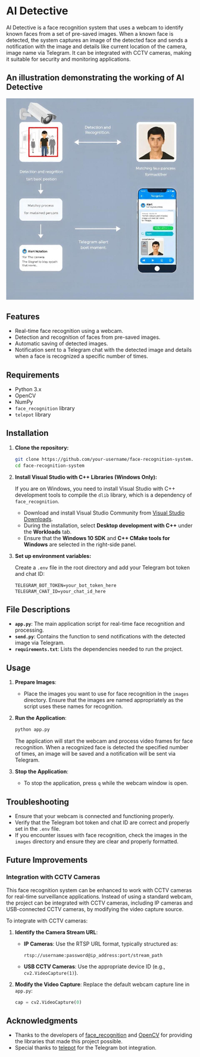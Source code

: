 # AI Detective

AI Detective is a face recognition system that uses a webcam to identify known faces from a set of pre-saved images. When a known face is detected, the system captures an image of the detected face and sends a notification with the image and details like current location of the camera, image name via Telegram. It can be integrated with CCTV cameras, making it suitable for security and monitoring applications.

## An illustration demonstrating the working of AI Detective
![Project Workflow](https://github.com/yashwanth-smarty/AI-Detective/blob/main/An%20illustration%20demonstrating%20the%20working%20of%20AI%20Detective%20project.jpeg?raw=true)

## Features

- Real-time face recognition using a webcam.
- Detection and recognition of faces from pre-saved images.
- Automatic saving of detected images.
- Notification sent to a Telegram chat with the detected image and details when a face is recognized a specific number of times.

## Requirements

- Python 3.x
- OpenCV
- NumPy
- `face_recognition` library
- `telepot` library

## Installation

1. **Clone the repository:**

    ```bash
    git clone https://github.com/your-username/face-recognition-system.git
    cd face-recognition-system
    ```
2. **Install Visual Studio with C++ Libraries (Windows Only):**

   If you are on Windows, you need to install Visual Studio with C++ development tools to compile the `dlib` library, which is a dependency of `face_recognition`.

   - Download and install Visual Studio Community from [Visual Studio Downloads](https://visualstudio.microsoft.com/downloads/).
   - During the installation, select **Desktop development with C++** under the **Workloads** tab.
   - Ensure that the **Windows 10 SDK** and **C++ CMake tools for Windows** are selected in the right-side panel.
3. **Set up environment variables:**

    Create a `.env` file in the root directory and add your Telegram bot token and chat ID:

    ```env
    TELEGRAM_BOT_TOKEN=your_bot_token_here
    TELEGRAM_CHAT_ID=your_chat_id_here
    ```

## File Descriptions

- **`app.py`**: The main application script for real-time face recognition and processing.
- **`send.py`**: Contains the function to send notifications with the detected image via Telegram.
- **`requirements.txt`**: Lists the dependencies needed to run the project.

## Usage

1. **Prepare Images**:
   - Place the images you want to use for face recognition in the `images` directory. Ensure that the images are named appropriately as the script uses these names for recognition.

2. **Run the Application**:

    ```bash
    python app.py
    ```

   The application will start the webcam and process video frames for face recognition. When a recognized face is detected the specified number of times, an image will be saved and a notification will be sent via Telegram.

3. **Stop the Application**:
   - To stop the application, press `q` while the webcam window is open.

## Troubleshooting

- Ensure that your webcam is connected and functioning properly.
- Verify that the Telegram bot token and chat ID are correct and properly set in the `.env` file.
- If you encounter issues with face recognition, check the images in the `images` directory and ensure they are clear and properly formatted.

## Future Improvements

### Integration with CCTV Cameras

This face recognition system can be enhanced to work with CCTV cameras for real-time surveillance applications. Instead of using a standard webcam, the project can be integrated with CCTV cameras, including IP cameras and USB-connected CCTV cameras, by modifying the video capture source.

To integrate with CCTV cameras:

1. **Identify the Camera Stream URL**:
   - **IP Cameras**: Use the RTSP URL format, typically structured as:
     ```
     rtsp://username:password@ip_address:port/stream_path
     ```
   - **USB CCTV Cameras**: Use the appropriate device ID (e.g., `cv2.VideoCapture(1)`).

2. **Modify the Video Capture**:
   Replace the default webcam capture line in `app.py`:
   
   ```python
   cap = cv2.VideoCapture(0)

## Acknowledgments

- Thanks to the developers of [face_recognition](https://github.com/ageitgey/face_recognition) and [OpenCV](https://opencv.org/) for providing the libraries that made this project possible.
- Special thanks to [telepot](https://github.com/nickoala/telepot) for the Telegram bot integration.
